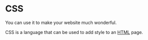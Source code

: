 # CSS
You can use it to make your website much wonderful.
CSS is a language that can be used to add style to an [HTML](/wiki/HTML) page.































